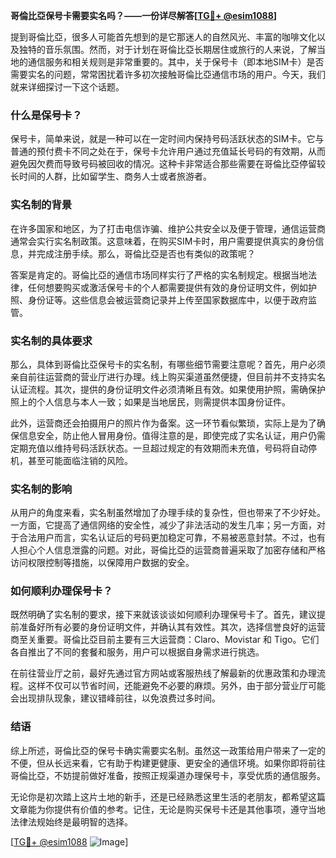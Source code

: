 **哥倫比亞保号卡需要实名吗？——一份详尽解答[[TG💪+ @esim1088](https://t.me/s/esim1088)]**

提到哥倫比亞，很多人可能首先想到的是它那迷人的自然风光、丰富的咖啡文化以及独特的音乐氛围。然而，对于计划在哥倫比亞长期居住或旅行的人来说，了解当地的通信服务和相关规则是非常重要的。其中，关于保号卡（即本地SIM卡）是否需要实名的问题，常常困扰着许多初次接触哥倫比亞通信市场的用户。今天，我们就来详细探讨一下这个话题。

### 什么是保号卡？

保号卡，简单来说，就是一种可以在一定时间内保持号码活跃状态的SIM卡。它与普通的预付费卡不同之处在于，保号卡允许用户通过充值延长号码的有效期，从而避免因欠费而导致号码被回收的情况。这种卡非常适合那些需要在哥倫比亞停留较长时间的人群，比如留学生、商务人士或者旅游者。

### 实名制的背景

在许多国家和地区，为了打击电信诈骗、维护公共安全以及便于管理，通信运营商通常会实行实名制政策。这意味着，在购买SIM卡时，用户需要提供真实的身份信息，并完成注册手续。那么，哥倫比亞是否也有类似的政策呢？

答案是肯定的。哥倫比亞的通信市场同样实行了严格的实名制规定。根据当地法律，任何想要购买或激活保号卡的个人都需要提供有效的身份证明文件，例如护照、身份证等。这些信息会被运营商记录并上传至国家数据库中，以便于政府监管。

### 实名制的具体要求

那么，具体到哥倫比亞保号卡的实名制，有哪些细节需要注意呢？首先，用户必须亲自前往运营商的营业厅进行办理。线上购买渠道虽然便捷，但目前并不支持实名认证流程。其次，提供的身份证明文件必须清晰且有效。如果使用护照，需确保护照上的个人信息与本人一致；如果是当地居民，则需提供本国身份证件。

此外，运营商还会拍摄用户的照片作为备案。这一环节看似繁琐，实际上是为了确保信息安全，防止他人冒用身份。值得注意的是，即使完成了实名认证，用户仍需定期充值以维持号码活跃状态。一旦超过规定的有效期而未充值，号码将自动停机，甚至可能面临注销的风险。

### 实名制的影响

从用户的角度来看，实名制虽然增加了办理手续的复杂性，但也带来了不少好处。一方面，它提高了通信网络的安全性，减少了非法活动的发生几率；另一方面，对于合法用户而言，实名认证后的号码更加稳定可靠，不易被恶意封禁。不过，也有人担心个人信息泄露的问题。对此，哥倫比亞的运营商普遍采取了加密存储和严格访问权限控制等措施，以保障用户数据的安全。

### 如何顺利办理保号卡？

既然明确了实名制的要求，接下来就该谈谈如何顺利办理保号卡了。首先，建议提前准备好所有必要的身份证明文件，并确认其有效性。其次，选择信誉良好的运营商至关重要。哥倫比亞目前主要有三大运营商：Claro、Movistar 和 Tigo。它们各自推出了不同的套餐和服务，用户可以根据自身需求进行挑选。

在前往营业厅之前，最好先通过官方网站或客服热线了解最新的优惠政策和办理流程。这样不仅可以节省时间，还能避免不必要的麻烦。另外，由于部分营业厅可能会出现排队现象，建议错峰前往，以免浪费过多时间。

### 结语

综上所述，哥倫比亞的保号卡确实需要实名制。虽然这一政策给用户带来了一定的不便，但从长远来看，它有助于构建更健康、更安全的通信环境。如果你即将前往哥倫比亞，不妨提前做好准备，按照正规渠道办理保号卡，享受优质的通信服务。

无论你是初次踏上这片土地的新手，还是已经熟悉这里生活的老朋友，都希望这篇文章能为你提供有价值的参考。记住，无论是购买保号卡还是其他事项，遵守当地法律法规始终是最明智的选择。

[[TG💪+ @esim1088](https://t.me/s/esim1088) ![Image](https://i.postimg.cc/4NQfJmqS/Snipaste-2025-05-13-00-14-12.png)]